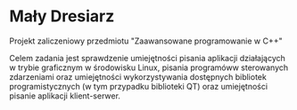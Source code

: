 # Mały Dresiarz
Projekt zaliczeniowy przedmiotu "Zaawansowane programowanie w C++"

Celem zadania jest sprawdzenie umiejętności pisania aplikacji działających w trybie graficznym w środowisku Linux, pisania programóww sterowanych zdarzeniami oraz umiejętności wykorzystywania dostępnych bibliotek programistycznych (w tym przypadku biblioteki QT) oraz umiejętności pisanie aplikacji klient-serwer.
